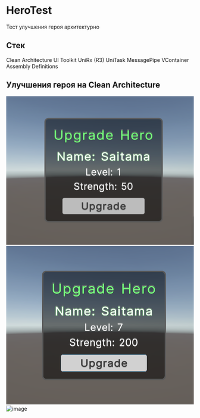 # HeroTest
Тест улучшения героя архитектурно

## Стек
Clean Architecture
UI Toolkit
UniRx (R3)
UniTask
MessagePipe
VContainer
Assembly Definitions

## Улучшения героя на Clean Architecture

![Screenshot 1](Images/2025-08-19_13-30-35.png)
![Screenshot 2](Images/2025-08-19_13-30-44.png)
<img width="415" height="850" alt="image" src="https://github.com/user-attachments/assets/a5ad99a5-67f3-436b-b531-df4bb495fa50" />

 
